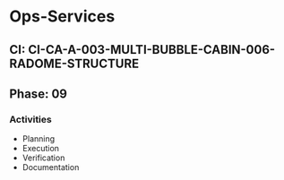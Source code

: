 # Ops-Services

## CI: CI-CA-A-003-MULTI-BUBBLE-CABIN-006-RADOME-STRUCTURE
## Phase: 09

### Activities
- Planning
- Execution
- Verification
- Documentation
